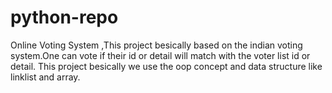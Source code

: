 # python-repo
Online Voting System ,This project besically  based on the indian voting system.One can vote if  their id or detail will match with the voter list id  or detail.  This project  besically we use the oop concept and data structure like linklist and array.
